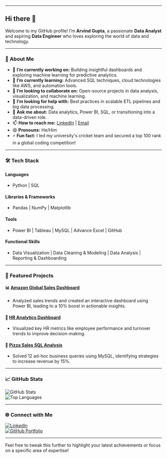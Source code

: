 

---

## Hi there 👋  
Welcome to my GitHub profile! I’m **Arvind Gupta**, a passionate **Data Analyst** and aspiring **Data Engineer** who loves exploring the world of data and technology.

---

### 🚀 **About Me**

- 🔭 **I’m currently working on:** Building insightful dashboards and exploring machine learning for predictive analytics.  
- 🌱 **I’m currently learning:** Advanced SQL techniques, cloud technologies like AWS, and automation tools.  
- 👯 **I’m looking to collaborate on:** Open-source projects in data analysis, visualization, and machine learning.  
- 🤔 **I’m looking for help with:** Best practices in scalable ETL pipelines and big data processing.  
- 💬 **Ask me about:** Data analytics, Power BI, SQL, or transitioning into a data-driven role.  
- 📫 **How to reach me:** [LinkedIn](https://www.linkedin.com/in/arvind-gupta-8398b7171) | [Email](mailto:arvindgupta8787@gmail.com)  
- 😄 **Pronouns:** He/Him  
- ⚡ **Fun fact:** I led my university's cricket team and secured a top 100 rank in a global coding competition!  

---

### 🛠️ **Tech Stack**

#### **Languages**
- Python | SQL 

#### **Libraries & Frameworks**
- Pandas | NumPy | Matplotlib

#### **Tools**
- Power BI | Tableau | MySQL | Advance Excel | GitHub

#### **Functional Skills**
- Data Visualization | Data Cleaning & Modeling | Data Analysis | Reporting & Dashboarding  

---

### 🌟 **Featured Projects**

#### 📊 [Amazon Global Sales Dashboard](https://github.com/arvindanalyst/amazon-sales-dashboard)
- Analyzed sales trends and created an interactive dashboard using Power BI, leading to a 10% boost in actionable insights.  

#### 🏢 [HR Analytics Dashboard](https://github.com/arvindanalyst/hr-analytics-dashboard)
- Visualized key HR metrics like employee performance and turnover trends to improve decision-making.  

#### 🍕 [Pizza Sales SQL Analysis](https://github.com/arvindanalyst/pizza-sales-analysis)
- Solved 12 ad-hoc business queries using MySQL, identifying strategies to increase revenue by 15%.  

---

### 📈 **GitHub Stats**  
![GitHub Stats](https://github-readme-stats.vercel.app/api?username=arvindanalyst&show_icons=true&theme=radical)  
![Top Languages](https://github-readme-stats.vercel.app/api/top-langs/?username=arvindanalyst&layout=compact&theme=radical)  

---

### 🌐 **Connect with Me**  
[![LinkedIn](https://img.shields.io/badge/-LinkedIn-blue?style=flat&logo=linkedin&logoColor=white)](https://www.linkedin.com/in/arvindanalyst)  
[![GitHub Portfolio](https://img.shields.io/badge/-GitHub_Portfolio-black?style=flat&logo=github&logoColor=white)](https://github.com/arvindanalyst)

---

Feel free to tweak this further to highlight your latest achievements or focus on a specific area of expertise!
